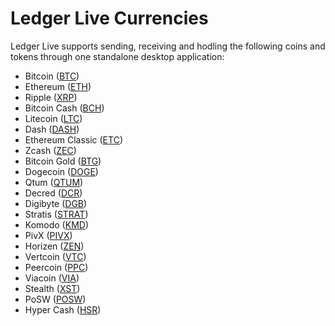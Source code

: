
# Ledger Live Currencies

Ledger Live supports sending, receiving and hodling the following coins and tokens through one standalone desktop application:

-   Bitcoin ([BTC](https://bitcoin.org/))
-   Ethereum ([ETH](https://www.ethereum.org/))
-   Ripple ([XRP](https://ripple.com/))
-   Bitcoin Cash ([BCH](https://www.bitcoincash.org/))
-   Litecoin ([LTC](https://litecoin.org/))
-   Dash ([DASH](https://www.dash.org/))
-   Ethereum Classic ([ETC](https://ethereumclassic.org/))
-   Zcash ([ZEC](https://z.cash/))
-   Bitcoin Gold ([BTG](https://bitcoingold.org/))
-   Dogecoin ([DOGE](https://dogecoin.com/))
-   Qtum ([QTUM](https://qtum.org/))
-   Decred ([DCR](https://decred.org/))
-   Digibyte ([DGB](https://digibyte.io/))
-   Stratis ([STRAT](https://stratisplatform.com/))
-   Komodo ([KMD](https://komodoplatform.com/))
-   PivX ([PIVX](https://pivx.org/))
-   Horizen ([ZEN](https://horizen.global/))
-   Vertcoin ([VTC](https://vertcoin.org/))
-   Peercoin ([PPC](https://peercoin.net/))
-   Viacoin ([VIA](https://viacoin.org/))
-   Stealth ([XST](https://stealth.org/))
-   PoSW ([POSW](https://posw.io/))
-   Hyper Cash ([HSR](https://h.cash/))
